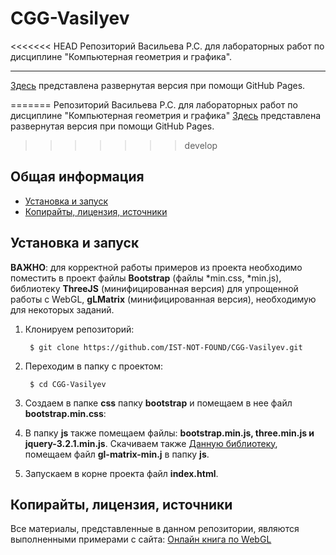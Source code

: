 # CGG-Vasilyev
<<<<<<< HEAD
Репозиторий Васильева Р.С. для лабораторных работ по дисциплине "Компьютерная геометрия и графика".

***

[Здесь](https://nosyparker.github.io) представлена развернутая версия при помощи GitHub Pages.

=======
Репозиторий Васильева Р.С. для лабораторных работ по дисциплине "Компьютерная геометрия и графика"
[Здесь](https://nosyparker.github.io) представлена развернутая версия при помощи GitHub Pages.
>>>>>>> develop
## Общая информация

- [Установка и запуск](#Установка-и-запуск)
- [Копирайты, лицензия, источники](#Копирайты-лицензия-источники)
## Установка и запуск

**ВАЖНО**: для корректной работы примеров из проекта необходимо поместить в проект файлы **Bootstrap** (файлы *min.css, *min.js),
            библиотеку **ThreeJS** (минифицированная версия) для упрощенной работы с WebGL, **gLMatrix** (минифицированная версия), необходимую для некоторых заданий.


1. Клонируем репозиторий:

        $ git clone https://github.com/IST-NOT-FOUND/CGG-Vasilyev.git

2. Переходим в папку с проектом:

        $ cd CGG-Vasilyev

3. Создаем в папке **__css__** папку **__bootstrap__** и помещаем в нее файл **__bootstrap.min.css__**:

4. В папку **__js__** также помещаем файлы: **__bootstrap.min.js, three.min.js и jquery-3.2.1.min.js__**.
   Скачиваем также [Данную библиотеку](http://glmatrix.net/), помещаем файл **__gl-matrix-min.j__** в папку **__js__**.

5. Запускаем в корне проекта файл **__index.html__**.


## Копирайты, лицензия, источники
Все материалы, представленные в данном репозитории, являются выполненными примерами с сайта: [Онлайн книга по WebGL](https://metanit.com/web/webgl/)
